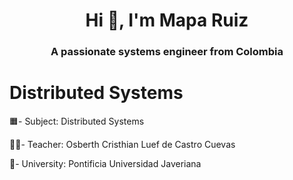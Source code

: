 <h1 align="center">Hi 👋, I'm Mapa Ruiz</h1>
<h3 align="center">A passionate systems engineer from Colombia</h3>

# Distributed Systems

🟧- Subject: Distributed Systems

👨‍🏫- Teacher: Osberth Cristhian Luef de Castro Cuevas

🏦- University: Pontificia Universidad Javeriana

